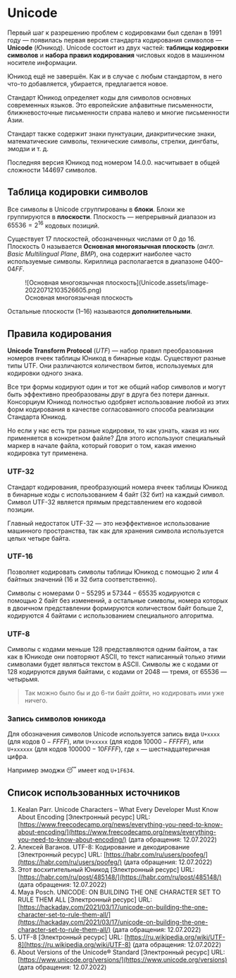# Unicode

Первый шаг к разрешению проблем с кодировками был сделан в 1991 году — появилась первая версия стандарта кодирования символов — **Unicode** (*Юникод*). Unicode состоит из двух частей: **таблицы кодировки символов** и **набора правил кодирования** числовых кодов в машинном носителе информации.

Юникод ещё не завершён. Как и в случае с любым стандартом, в него что-то добавляется, убирается, предлагается новое.

Стандарт Юникод определяет коды для символов основных современных языков. Это европейские алфавитные письменности, ближневосточные письменности справа налево и многие письменности Азии.

Стандарт также содержит знаки пунктуации, диакритические знаки, математические символы, технические символы, стрелки, дингбаты, эмодзи и т. д.

Последняя версия Юникод под номером 14.0.0. насчитывает в общей сложности 144697 символов. 

## Таблица кодировки символов

Все символы в Unicode сгруппированы в **блоки**. Блоки же группируются в **плоскости**. Плоскость — непрерывный диапазон из $65536 = 2^{16}$ кодовых позиций. 

Существует 17 плоскостей, обозначенных числами от $0$ до $16$. Плоскость $0$ называется **Основная многоязычная плоскость** (*англ. Basic Multilingual Plane*, *BMP*), она содержит наиболее часто используемые символы. Кириллица располагается в диапазоне $0400$–$04FF$.

<figure markdown>
  ![Основная многоязычная плоскость](Unicode.assets/image-20220712103526605.png)
  <figcaption>Основная многоязычная плоскость</figcaption>
</figure>

Остальные плоскости ($1$–$16$) называются **дополнительными**.

## Правила кодирования

**Unicode Transform Protocol** (*UTF*) — набор правил преобразования номеров ячеек таблицы Юникод в бинарные коды. Существуют разные типы UTF. Они различаются количеством битов, используемых для кодировки одного знака.

Все три формы кодируют один и тот же общий набор символов и могут быть эффективно преобразованы друг в друга без потери данных. Консорциум Юникод полностью одобряет использование любой из этих форм кодирования в качестве согласованного способа реализации Стандарта Юникод.

Но если у нас есть три разные кодировки, то как узнать, какая из них применяется в конкретном файле? Для этого используют специальный маркер в начале файла, который говорит о том, какая именно кодировка тут применена.

### UTF-32

Стандарт кодирования, преобразующий номера ячеек таблицы Юникод в бинарные коды с использованием 4 байт (32 бит) на каждый символ. Символ UTF-32 является прямым представлением его кодовой позиции.

Главный недостаток UTF-32 — это неэффективное использование машинного пространства, так как для хранения символа используется целых четыре байта.

### UTF-16

Позволяет кодировать символы таблицы Юникод с помощью 2 или 4 байтных значений (16 и 32 бита соответственно). 

Символы с номерами $0-55295$ и $57344-65535$ кодируются с помощью 2 байт без изменений, а остальные символы, номера которых в двоичном представлении формируются количеством байт больше 2, кодируются 4 байтами с использованием специального алгоритма.

### UTF-8

Символы с кодами меньше $128$ представляются одним байтом, а так как в Юникоде они повторяют ASCII, то текст написанный только этими символами будет являться текстом в ASCII. Символы же с кодами от $128$ кодируются двумя байтами, с кодами от $2048$ — тремя, от $65536$ — четырьмя. 

> Так можно было бы и до 6-ти байт дойти, но кодировать ими уже ничего.

### Запись символов юникода

Для обозначения символов Unicode используется запись вида `U+xxxx` (для кодов $0-FFFF$), или `U+xxxxx` (для кодов $10000-FFFFF$), или `U+xxxxxx` (для кодов $100000-10FFFF$), где `x` — шестнадцатеричная цифра.

Например эмоджи 😴 имеет код `U+1F634`.

## Список использованных источников

1. Kealan Parr. Unicode Characters – What Every Developer Must Know About Encoding [Электронный ресурс] URL: [https://www.freecodecamp.org/news/everything-you-need-to-know-about-encoding/](https://www.freecodecamp.org/news/everything-you-need-to-know-about-encoding/) (дата обращения: 12.07.2022)
2. Алексей Ваганов. UTF-8: Кодирование и декодирование [Электронный ресурс] URL: [https://habr.com/ru/users/poofeg/](https://habr.com/ru/users/poofeg/) (дата обращения: 12.07.2022)
3. Этот восхитительный Юникод [Электронный ресурс] URL: [https://habr.com/ru/post/485148/](https://habr.com/ru/post/485148/) (дата обращения: 12.07.2022)
4. Maya Posch. UNICODE: ON BUILDING THE ONE CHARACTER SET TO RULE THEM ALL [Электронный ресурс] URL: [https://hackaday.com/2021/03/17/unicode-on-building-the-one-character-set-to-rule-them-all/](https://hackaday.com/2021/03/17/unicode-on-building-the-one-character-set-to-rule-them-all/) (дата обращения: 12.07.2022)
5. UTF-8 [Электронный ресурс] URL: [https://ru.wikipedia.org/wiki/UTF-8](https://ru.wikipedia.org/wiki/UTF-8) (дата обращения: 12.07.2022)
6. About Versions of the Unicode® Standard [Электронный ресурс] URL: [https://www.unicode.org/versions/](https://www.unicode.org/versions) (дата обращения: 12.07.2022)
